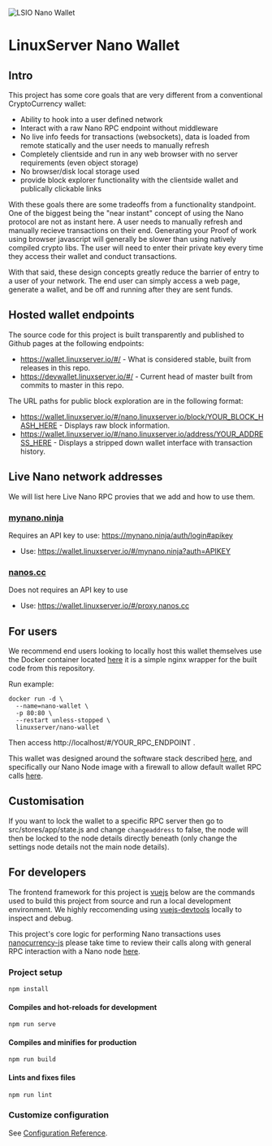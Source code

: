 ![LSIO Nano Wallet](https://i.imgur.com/HZzgy8q.gif)
# LinuxServer Nano Wallet
## Intro
This project has some core goals that are very different from a conventional CryptoCurrency wallet: 
* Ability to hook into a user defined network
* Interact with a raw Nano RPC endpoint without middleware
* No live info feeds for transactions (websockets), data is loaded from remote statically and the user needs to manually refresh
* Completely clientside and run in any web browser with no server requirements (even object storage)
* No browser/disk local storage used
* provide block explorer functionality with the clientside wallet and publically clickable links

With these goals there are some tradeoffs from a functionality standpoint. One of the biggest being the "near instant" concept of using the Nano protocol are not as instant here. A user needs to manually refresh and manually recieve transactions on their end. Generating your Proof of work using browser javascript will generally be slower than using natively compiled crypto libs. The user will need to enter their private key every time they access their wallet and conduct transactions. 

With that said, these design concepts greatly reduce the barrier of entry to a user of your network. The end user can simply access a web page, generate a wallet, and be off and running after they are sent funds.

## Hosted wallet endpoints

The source code for this project is built transparently and published to Github pages at the following endpoints: 
* https://wallet.linuxserver.io/#/ - What is considered stable, built from releases in this repo.
* https://devwallet.linuxserver.io/#/ - Current head of master built from commits to master in this repo.

The URL paths for public block exploration are in the following format: 
* https://wallet.linuxserver.io/#/nano.linuxserver.io/block/YOUR_BLOCK_HASH_HERE - Displays raw block information.
* https://wallet.linuxserver.io/#/nano.linuxserver.io/address/YOUR_ADDRESS_HERE - Displays a stripped down wallet interface with transaction history.

## Live Nano network addresses

We will list here Live Nano RPC provies that we add and how to use them.

### [mynano.ninja](https://mynano.ninja/)
Requires an API key to use: https://mynano.ninja/auth/login#apikey
* Use: https://wallet.linuxserver.io/#/mynano.ninja?auth=APIKEY

### [nanos.cc](https://nanos.cc/)
Does not requires an API key to use
* Use: https://wallet.linuxserver.io/#/proxy.nanos.cc

## For users

We recommend end users looking to locally host this wallet themselves use the Docker container located [here](https://hub.docker.com/r/linuxserver/nano-wallet) it is a simple nginx wrapper for the built code from this repository. 

Run example:

```
docker run -d \
  --name=nano-wallet \
  -p 80:80 \
  --restart unless-stopped \
  linuxserver/nano-wallet
```

Then access http://localhost/#/YOUR_RPC_ENDPOINT .

This wallet was designed around the software stack described [here](https://blog.linuxserver.io/2020/05/31/deploying-your-own-crypto/), and specifically our Nano Node image with a firewall to allow default wallet RPC calls [here](https://hub.docker.com/r/linuxserver/nano).  

## Customisation

If you want to lock the wallet to a specific RPC server then go to src/stores/app/state.js and change `changeaddress` to false, the node will then be locked to the node details directly beneath (only change the settings node details not the main node details).

## For developers

The frontend framework for this project is [vuejs](https://vuejs.org/) below are the commands used to build this project from source and run a local development environment. We highly reccomending using [vuejs-devtools](https://github.com/vuejs/vue-devtools) locally to inspect and debug. 

This project's core logic for performing Nano transactions uses [nanocurrency-js](https://github.com/marvinroger/nanocurrency-js) please take time to review their calls along with general RPC interaction with a Nano node [here](https://docs.nano.org/commands/rpc-protocol/).

### Project setup
```
npm install
```

#### Compiles and hot-reloads for development
```
npm run serve
```

#### Compiles and minifies for production
```
npm run build
```

#### Lints and fixes files
```
npm run lint
```

### Customize configuration
See [Configuration Reference](https://cli.vuejs.org/config/).
